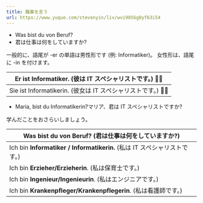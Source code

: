 ```yaml
---
title: 職業を言う
url: https://www.yuque.com/stevenyin/liv/wvi9856g8yf63i54
---
```


- Was bist du von Beruf?
- 君は仕事は何をしていますか?

一般的に、語尾が -er の単語は男性形です (例: Informatiker)。
女性形は、語尾に -in を付けます。

| Er ist Informatiker. (彼は IT スペシャリストです。) 👨‍💻 |
| --- |
| Sie ist Informatikerin. (彼女は IT スペシャリストです。) 👩‍💻 |

- Maria, bist du Informatikerin?マリア、君は IT スペシャリストですか?

学んだことをおさらいしましょう。

| **Was bist du von Beruf**? (君は仕事は何をしていますか?) |
| --- |
| Ich bin **Informatiker / Informatikerin.** (私は IT スペシャリストです。) |
| Ich bin **Erzieher/Erzieherin**. (私は保育士です。) |
| Ich bin **Ingenieur/Ingenieurin**. (私はエンジニアです。) |
| Ich bin **Krankenpfleger/Krankenpflegerin**. (私は看護師です。) |
